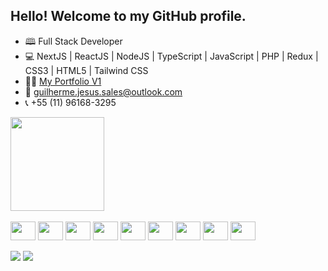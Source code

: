 ## Hello! Welcome to my GitHub profile.

- 🕮  Full Stack Developer
- 💻 NextJS | ReactJS | NodeJS | TypeScript | JavaScript | PHP | Redux | CSS3 | HTML5 | Tailwind CSS 
- 👩‍💻 <a href="https://guijsalesdev.vercel.app/" target="_blank">My Portfolio V1</a>
- 📧 guilherme.jesus.sales@outlook.com
- 📞 +55 (11) 96168-3295

<div>
  <a href="https://github.com/GuilhermeJSales">
<!--   <img height="150em" src="https://github-readme-stats.vercel.app/api?username=GuilhermeJSales&show_icons=true&theme=dark&include_all_commits=true&count_private=true"/> -->
  <img height="150em" src="https://github-readme-stats.vercel.app/api/top-langs/?username=GuilhermeJSales&layout=compact&langs_count=7&theme=dark"/>
</div>





<div style="display: inline-block"><br>
<img align="center" width="40" height="30" src="https://cdn.jsdelivr.net/gh/devicons/devicon/icons/react/react-original.svg" />
<img align="center" width="40" height="30" src="https://cdn.jsdelivr.net/gh/devicons/devicon/icons/nextjs/nextjs-line.svg" />
<img align="center" width="40" height="30" src="https://cdn.jsdelivr.net/gh/devicons/devicon/icons/nodejs/nodejs-original.svg" />
<img align="center" width="40" height="30" src="https://cdn.jsdelivr.net/gh/devicons/devicon/icons/typescript/typescript-original.svg" />
<img align="center" width="40" height="30" src="https://cdn.jsdelivr.net/gh/devicons/devicon/icons/javascript/javascript-original.svg" />
<img align="center" width="40" height="30" src="https://cdn.jsdelivr.net/gh/devicons/devicon/icons/redux/redux-original.svg" />
<img align="center" width="40" height="30" src="https://cdn.jsdelivr.net/gh/devicons/devicon/icons/html5/html5-original.svg" />
<img align="center" width="40" height="30" src="https://cdn.jsdelivr.net/gh/devicons/devicon/icons/css3/css3-original.svg" />
<img align="center" width="40" height="30" src="https://cdn.jsdelivr.net/gh/devicons/devicon/icons/git/git-original.svg" />
</div>


<div><br>
<a href="https://www.linkedin.com/in/guilherme-jesus-sales-792157209/"><img src="https://img.shields.io/badge/LinkedIn-0077B5?style=for-the-badge&logo=linkedin&logoColor=white" target="_blank"></a>
<a href="mailto:guijsalesdev@outlook.com" target="_blank"><img src="https://img.shields.io/badge/Microsoft_Outlook-0078D4?style=for-the-badge&logo=microsoft-outlook&logoColor=white"></a>
</div>







